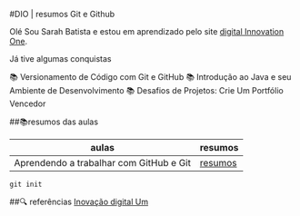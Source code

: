 
#DIO | resumos Git e Github

Olé Sou Sarah Batista e estou em aprendizado pelo site [digital Innovation One](https://web.dio.me/).

Já tive algumas conquistas 

📚 Versionamento de Código com Git e GitHub
📚 Introdução ao Java e seu Ambiente de Desenvolvimento
📚 Desafios de Projetos: Crie Um Portfólio Vencedor

##📚resumos das aulas

|aulas | resumos|
|------|--------|
|Aprendendo a trabalhar com GitHub e Git|[resumos]()|

````
git init
````

##🔍 referências
[Inovação digital Um](https://web.dio.me/home?tab=feed)
